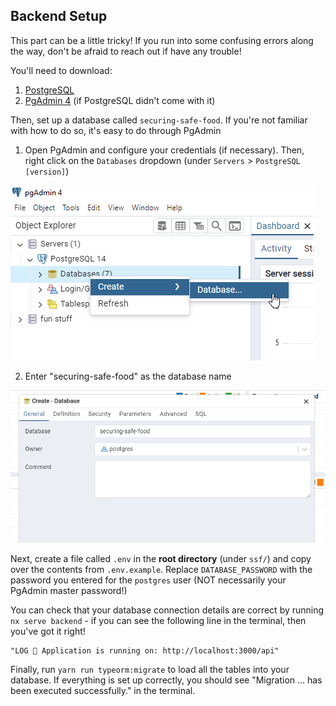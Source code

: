 ## Backend Setup

This part can be a little tricky! If you run into some confusing errors along the way, don't be afraid to reach out if have any trouble!

You'll need to download:

1. [PostgreSQL](https://www.postgresql.org/download/)
2. [PgAdmin 4](https://www.pgadmin.org/download/) (if PostgreSQL didn't come with it)

Then, set up a database called `securing-safe-food`. If you're not familiar with how to do so, it's easy to do through PgAdmin

1. Open PgAdmin and configure your credentials (if necessary). Then, right click on the `Databases` dropdown (under `Servers` > `PostgreSQL [version]`)
   
![alt text](resources/pg-setup-1.png)

2. Enter "securing-safe-food" as the database name
   
![alt text](resources/pg-setup-2.png)

Next, create a file called `.env` in the **root directory** (under `ssf/`) and copy over the contents from `.env.example`. Replace `DATABASE_PASSWORD` with the password you entered for the `postgres` user (NOT necessarily your PgAdmin master password!)

You can check that your database connection details are correct by running `nx serve backend` - if you can see the following line in the terminal, then you've got it right!

```
"LOG 🚀 Application is running on: http://localhost:3000/api"
```

Finally, run `yarn run typeorm:migrate` to load all the tables into your database. If everything is set up correctly, you should see "Migration ... has been  executed successfully." in the terminal.